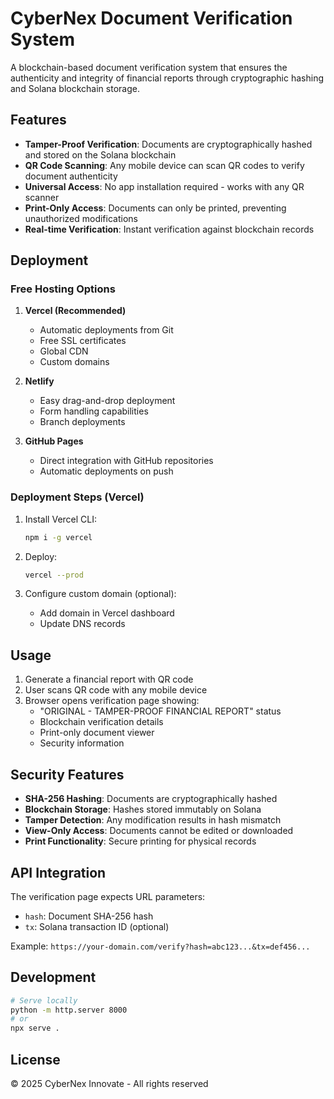 # CyberNex Document Verification System

A blockchain-based document verification system that ensures the authenticity and integrity of financial reports through cryptographic hashing and Solana blockchain storage.

## Features

- **Tamper-Proof Verification**: Documents are cryptographically hashed and stored on the Solana blockchain
- **QR Code Scanning**: Any mobile device can scan QR codes to verify document authenticity
- **Universal Access**: No app installation required - works with any QR scanner
- **Print-Only Access**: Documents can only be printed, preventing unauthorized modifications
- **Real-time Verification**: Instant verification against blockchain records

## Deployment

### Free Hosting Options

1. **Vercel (Recommended)**

   - Automatic deployments from Git
   - Free SSL certificates
   - Global CDN
   - Custom domains

2. **Netlify**

   - Easy drag-and-drop deployment
   - Form handling capabilities
   - Branch deployments

3. **GitHub Pages**
   - Direct integration with GitHub repositories
   - Automatic deployments on push

### Deployment Steps (Vercel)

1. Install Vercel CLI:

   ```bash
   npm i -g vercel
   ```

2. Deploy:

   ```bash
   vercel --prod
   ```

3. Configure custom domain (optional):
   - Add domain in Vercel dashboard
   - Update DNS records

## Usage

1. Generate a financial report with QR code
2. User scans QR code with any mobile device
3. Browser opens verification page showing:
   - "ORIGINAL - TAMPER-PROOF FINANCIAL REPORT" status
   - Blockchain verification details
   - Print-only document viewer
   - Security information

## Security Features

- **SHA-256 Hashing**: Documents are cryptographically hashed
- **Blockchain Storage**: Hashes stored immutably on Solana
- **Tamper Detection**: Any modification results in hash mismatch
- **View-Only Access**: Documents cannot be edited or downloaded
- **Print Functionality**: Secure printing for physical records

## API Integration

The verification page expects URL parameters:

- `hash`: Document SHA-256 hash
- `tx`: Solana transaction ID (optional)

Example: `https://your-domain.com/verify?hash=abc123...&tx=def456...`

## Development

```bash
# Serve locally
python -m http.server 8000
# or
npx serve .
```

## License

© 2025 CyberNex Innovate - All rights reserved
